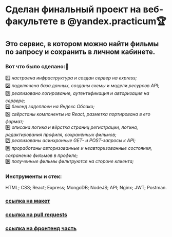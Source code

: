 # Сделан финальный проект на веб-факультете в @yandex.practicum&#127942;  
## Это сервис, в котором можно найти фильмы по запросу и сохранить в личном кабинете.  
### Вот что было сделано:&#128270;  
&#49;&#65039;&#8419; *настроена инфраструктура и создан сервер на express;*  
&#50;&#65039;&#8419; *подключена база данных, созданы схемы и модели ресурсов API;*  
&#51;&#65039;&#8419; *реализовано логирование, аутентификация и авторизация на сервере;*  
&#52;&#65039;&#8419; *бэкенд задеплоен на Яндекс Облако;*  
&#53;&#65039;&#8419; *свёрстаны компоненты на React, разметка портирована в его формат;*  
&#54;&#65039;&#8419; *описана логика и вёрстка страниц регистрации, логина, редактирования профиля, сохранённых фильмов;*  
&#55;&#65039;&#8419; *реализованы асинхронные GET- и POST-запросы к API;*  
&#56;&#65039;&#8419; *проработаны авторизованные и неавторизованные состояния, сохранение фильмов в профиле;*  
&#57;&#65039;&#8419; *полученные фильмы фильтруются на стороне клиента;*  
### Инструменты и стек:  
HTML; CSS; React; Express; MongoDB; NodeJS; API; Nginx; JWT; Postman.


### [ссылка на макет](https://disk.yandex.ru/d/0p_omNXRKRNwLA)
### [ссылка на pull requests](https://github.com/RyzhukIgor/movies-explorer-frontend/pull/2)
### [ссылка на фронтенд часть](https://bitfilms.nomoredomains.monster/)

